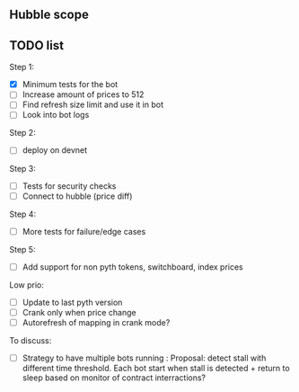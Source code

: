 ## Hubble scope

## TODO list

Step 1:
- [x] Minimum tests for the bot
- [ ] Increase amount of prices to 512
- [ ] Find refresh size limit and use it in bot
- [ ] Look into bot logs

Step 2:
- [ ] deploy on devnet

Step 3:
- [ ] Tests for security checks
- [ ] Connect to hubble (price diff)

Step 4:
- [ ] More tests for failure/edge cases

Step 5:
- [ ] Add support for non pyth tokens, switchboard, index prices

Low prio:
- [ ] Update to last pyth version
- [ ] Crank only when price change
- [ ] Autorefresh of mapping in crank mode?

To discuss:
- [ ] Strategy to have multiple bots running : Proposal: detect stall with different time threshold. Each bot start when stall is detected + return to sleep based on monitor of contract interractions?
